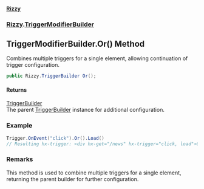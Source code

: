 #### [Rizzy](index.md 'index')
### [Rizzy](Rizzy.md 'Rizzy').[TriggerModifierBuilder](Rizzy.TriggerModifierBuilder.md 'Rizzy.TriggerModifierBuilder')

## TriggerModifierBuilder.Or() Method

Combines multiple triggers for a single element, allowing continuation of trigger configuration.

```csharp
public Rizzy.TriggerBuilder Or();
```

#### Returns
[TriggerBuilder](Rizzy.TriggerBuilder.md 'Rizzy.TriggerBuilder')  
The parent [TriggerBuilder](Rizzy.TriggerBuilder.md 'Rizzy.TriggerBuilder') instance for additional configuration.

### Example
  
```csharp  
Trigger.OnEvent("click").Or().Load()  
// Resulting hx-trigger: <div hx-get="/news" hx-trigger="click, load">Click or Load  
```

### Remarks
This method is used to combine multiple triggers for a single element, returning the parent builder for further configuration.
